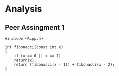 # Analysis

## Peer Assingment 1

```{r engine='Rcpp'}
#include <Rcpp.h>

int fibonacci(const int x) 
{
    if (x == 0 || x == 1) 
    return(x);
    return (fibonacci(x - 1)) + fibonacci(x - 2);
}
```
